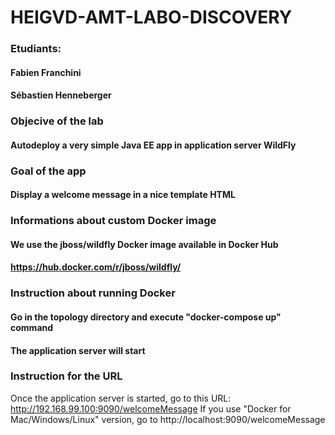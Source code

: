 # HEIGVD-AMT-LABO-DISCOVERY

### Etudiants:
#### Fabien Franchini
#### Sébastien Henneberger
####

### Objecive of the lab
#### Autodeploy a very simple Java EE app in application server WildFly
####

### Goal of the app
#### Display a welcome message in a nice template HTML
####

### Informations about custom Docker image
#### We use the jboss/wildfly Docker image available in Docker Hub
#### https://hub.docker.com/r/jboss/wildfly/
####

### Instruction about running Docker
#### Go in the topology directory and execute "docker-compose up" command
#### The application server will start
####

### Instruction for the URL
Once the application server is started, go to this URL: http://192.168.99.100:9090/welcomeMessage
If you use "Docker for Mac/Windows/Linux" version, go to http://localhost:9090/welcomeMessage
